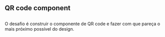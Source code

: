 ## QR code component <h2>

O desafio é construir o componente de QR code e fazer com que pareça o mais próximo possível do design.
